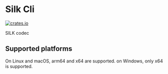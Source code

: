 # Silk Cli
[![crates.io](https://img.shields.io/crates/v/silk-cli.svg)](https://crates.io/crates/silk-cli)

SILK codec

## Supported platforms

On Linux and macOS, arm64 and x64 are supported. on Windows, only x64 is supported.

<!--
## Installation

Using [Scoop](https://scoop.sh/):
```bash
scoop install silk-cli
```

Using [Nix](https://nixos.org/download.html):
```bash
nix-shell -p silk-cli
```
-->